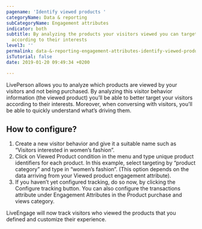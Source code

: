 ```yaml
---
pagename: 'Identify viewed products '
categoryName: Data & reporting
subCategoryName: Engagement attributes
indicator: both
subtitle: By analyzing the products your visitors viewed you can target customers
  according to their interests
level3: ''
permalink: data-&-reporting-engagement-attributes-identify-viewed-products.html
isTutorial: false
date: 2019-01-20 09:49:34 +0200

---
```

LivePerson allows you to analyze which products are viewed by your visitors and not being purchased. By analyzing this visitor behavior information (the viewed product) you’ll be able to better target your visitors according to their interests. Moreover, when conversing with visitors, you’ll be able to quickly understand what’s driving them.

## How to configure?

1. Create a new visitor behavior and give it a suitable name such as “Visitors interested in women’s fashion”.
2. Click on Viewed Product condition in the menu and type unique product identifiers for each product. In this example, select targeting by “product category” and type in “women’s fashion”. (This option depends on the data arriving from your Viewed product engagement attribute).
3. If you haven’t yet configured tracking, do so now, by clicking the Configure tracking button. You can also configure the transactions attribute under Engagement Attributes in the Product purchase and views category.

LiveEngage will now track visitors who viewed the products that you defined and customize their experience.